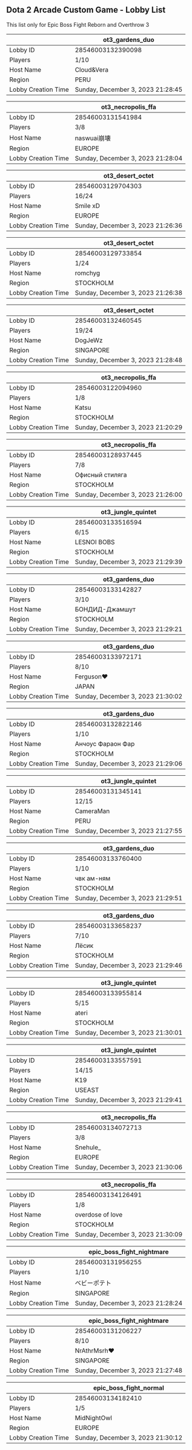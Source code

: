 ## Dota 2 Arcade Custom Game - Lobby List

This list only for Epic Boss Fight Reborn and Overthrow 3

|  | ot3_gardens_duo |
| ------ | ------ |
| Lobby ID | 28546003132390098 |
| Players | 1/10 |
| Host Name | Cloud&Vera |
| Region | PERU |
| Lobby Creation Time | Sunday, December 3, 2023 21:28:45 |


|  | ot3_necropolis_ffa |
| ------ | ------ |
| Lobby ID | 28546003131541984 |
| Players | 3/8 |
| Host Name | naswuai崩壊 |
| Region | EUROPE |
| Lobby Creation Time | Sunday, December 3, 2023 21:28:04 |


|  | ot3_desert_octet |
| ------ | ------ |
| Lobby ID | 28546003129704303 |
| Players | 16/24 |
| Host Name | Smile xD |
| Region | EUROPE |
| Lobby Creation Time | Sunday, December 3, 2023 21:26:36 |


|  | ot3_desert_octet |
| ------ | ------ |
| Lobby ID | 28546003129733854 |
| Players | 1/24 |
| Host Name | romchyg |
| Region | STOCKHOLM |
| Lobby Creation Time | Sunday, December 3, 2023 21:26:38 |


|  | ot3_desert_octet |
| ------ | ------ |
| Lobby ID | 28546003132460545 |
| Players | 19/24 |
| Host Name | DogJeWz |
| Region | SINGAPORE |
| Lobby Creation Time | Sunday, December 3, 2023 21:28:48 |


|  | ot3_necropolis_ffa |
| ------ | ------ |
| Lobby ID | 28546003122094960 |
| Players | 1/8 |
| Host Name | Katsu |
| Region | STOCKHOLM |
| Lobby Creation Time | Sunday, December 3, 2023 21:20:29 |


|  | ot3_necropolis_ffa |
| ------ | ------ |
| Lobby ID | 28546003128937445 |
| Players | 7/8 |
| Host Name | Офисный стиляга |
| Region | STOCKHOLM |
| Lobby Creation Time | Sunday, December 3, 2023 21:26:00 |


|  | ot3_jungle_quintet |
| ------ | ------ |
| Lobby ID | 28546003133516594 |
| Players | 6/15 |
| Host Name | LESNOI BOBS |
| Region | STOCKHOLM |
| Lobby Creation Time | Sunday, December 3, 2023 21:29:39 |


|  | ot3_gardens_duo |
| ------ | ------ |
| Lobby ID | 28546003133142827 |
| Players | 3/10 |
| Host Name | БОНДИД-Джамшут |
| Region | STOCKHOLM |
| Lobby Creation Time | Sunday, December 3, 2023 21:29:21 |


|  | ot3_gardens_duo |
| ------ | ------ |
| Lobby ID | 28546003133972171 |
| Players | 8/10 |
| Host Name | Ferguson♥ |
| Region | JAPAN |
| Lobby Creation Time | Sunday, December 3, 2023 21:30:02 |


|  | ot3_gardens_duo |
| ------ | ------ |
| Lobby ID | 28546003132822146 |
| Players | 1/10 |
| Host Name | Анчоус Фараон Фар |
| Region | STOCKHOLM |
| Lobby Creation Time | Sunday, December 3, 2023 21:29:06 |


|  | ot3_jungle_quintet |
| ------ | ------ |
| Lobby ID | 28546003131345141 |
| Players | 12/15 |
| Host Name | CameraMan |
| Region | PERU |
| Lobby Creation Time | Sunday, December 3, 2023 21:27:55 |


|  | ot3_gardens_duo |
| ------ | ------ |
| Lobby ID | 28546003133760400 |
| Players | 1/10 |
| Host Name | чвк ам-ням |
| Region | STOCKHOLM |
| Lobby Creation Time | Sunday, December 3, 2023 21:29:51 |


|  | ot3_gardens_duo |
| ------ | ------ |
| Lobby ID | 28546003133658237 |
| Players | 7/10 |
| Host Name | Лёсик |
| Region | STOCKHOLM |
| Lobby Creation Time | Sunday, December 3, 2023 21:29:46 |


|  | ot3_jungle_quintet |
| ------ | ------ |
| Lobby ID | 28546003133955814 |
| Players | 5/15 |
| Host Name | ateri |
| Region | STOCKHOLM |
| Lobby Creation Time | Sunday, December 3, 2023 21:30:01 |


|  | ot3_jungle_quintet |
| ------ | ------ |
| Lobby ID | 28546003133557591 |
| Players | 14/15 |
| Host Name | K19 |
| Region | USEAST |
| Lobby Creation Time | Sunday, December 3, 2023 21:29:41 |


|  | ot3_necropolis_ffa |
| ------ | ------ |
| Lobby ID | 28546003134072713 |
| Players | 3/8 |
| Host Name | Snehule_ |
| Region | EUROPE |
| Lobby Creation Time | Sunday, December 3, 2023 21:30:06 |


|  | ot3_necropolis_ffa |
| ------ | ------ |
| Lobby ID | 28546003134126491 |
| Players | 1/8 |
| Host Name | overdose of love |
| Region | STOCKHOLM |
| Lobby Creation Time | Sunday, December 3, 2023 21:30:09 |


|  | epic_boss_fight_nightmare |
| ------ | ------ |
| Lobby ID | 28546003131956255 |
| Players | 1/10 |
| Host Name | ベビーポテト |
| Region | SINGAPORE |
| Lobby Creation Time | Sunday, December 3, 2023 21:28:24 |


|  | epic_boss_fight_nightmare |
| ------ | ------ |
| Lobby ID | 28546003131206227 |
| Players | 8/10 |
| Host Name | NrAthrMsrh❤ |
| Region | SINGAPORE |
| Lobby Creation Time | Sunday, December 3, 2023 21:27:48 |


|  | epic_boss_fight_normal |
| ------ | ------ |
| Lobby ID | 28546003134182410 |
| Players | 1/5 |
| Host Name | MidNightOwl |
| Region | EUROPE |
| Lobby Creation Time | Sunday, December 3, 2023 21:30:12 |


